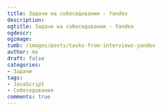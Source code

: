 ```yaml
---
title: Задачи на собеседовании - Yandex
description:
ogtitle: Задачи на собеседовании - Yandex
ogdescr:
ogimage:
tumb: /images/posts/tasks-from-interviews-yandex
author: me
draft: false
categories:
- Задачи
tags:
- JavaScript
- Собеседования
comments: true
---
```

